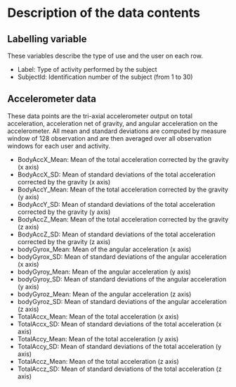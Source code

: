 # Description of the data contents

## Labelling variable
These variables describe the type of use and the user on each row.

* Label: Type of activity performed by the subject
* SubjectId: Identification number of the subject (from 1 to 30)

## Accelerometer data
These data points are the tri-axial accelerometer output on total acceleration, acceleration net of gravity, and angular acceleration on the accelerometer.
All mean and standard deviations are computed by measure window of 128 observation and are then averaged over all observation windows for each user and activity.

* BodyAccX_Mean: Mean of the total acceleration corrected by the gravity (x axis)
* BodyAccX_SD: Mean of standard deviations of the total acceleration corrected by the gravity (x axis)
* BodyAccY_Mean: Mean of the total acceleration corrected by the gravity (y axis)
* BodyAccY_SD: Mean of standard deviations of the total acceleration corrected by the gravity (y axis)
* BodyAccZ_Mean: Mean of the total acceleration corrected by the gravity (z axis)
* BodyAccZ_SD: Mean of standard deviations of the total acceleration corrected by the gravity (z axis)
* bodyGyrox_Mean: Mean of the angular acceleration  (x axis)
* bodyGyrox_SD: Mean of standard deviations of the angular acceleration  (x axis)
* bodyGyroy_Mean: Mean of the angular acceleration  (y axis)
* bodyGyroy_SD: Mean of standard deviations of the angular acceleration  (y axis)
* bodyGyroz_Mean: Mean of the angular acceleration  (z axis)
* bodyGyroz_SD: Mean of standard deviations of the angular acceleration  (z axis)
* TotalAccx_Mean: Mean of the total acceleration  (x axis)
* TotalAccx_SD: Mean of standard deviations of the total acceleration (x axis)
* TotalAccy_Mean: Mean of the total acceleration  (y axis)
* TotalAccy_SD: Mean of standard deviations of the total acceleration (y axis)
* TotalAccz_Mean: Mean of the total acceleration  (z axis)
* TotalAccz_SD: Mean of standard deviations of the total acceleration (z axis)